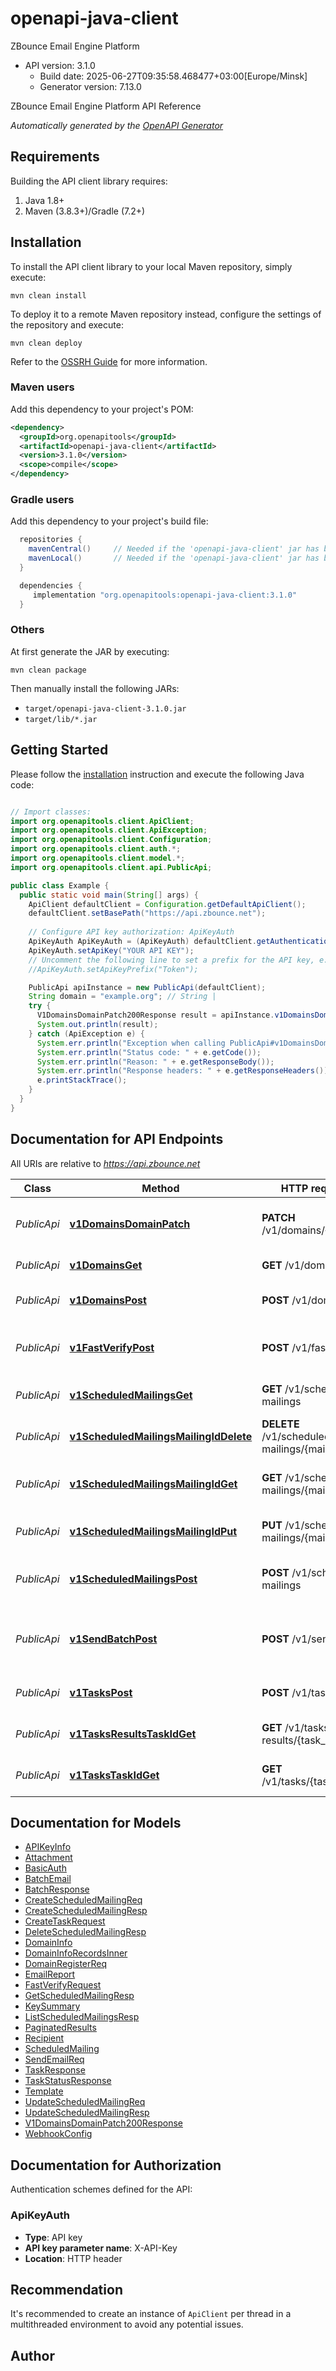 # openapi-java-client

ZBounce Email Engine Platform
- API version: 3.1.0
  - Build date: 2025-06-27T09:35:58.468477+03:00[Europe/Minsk]
  - Generator version: 7.13.0

ZBounce Email Engine Platform API Reference


*Automatically generated by the [OpenAPI Generator](https://openapi-generator.tech)*


## Requirements

Building the API client library requires:
1. Java 1.8+
2. Maven (3.8.3+)/Gradle (7.2+)

## Installation

To install the API client library to your local Maven repository, simply execute:

```shell
mvn clean install
```

To deploy it to a remote Maven repository instead, configure the settings of the repository and execute:

```shell
mvn clean deploy
```

Refer to the [OSSRH Guide](http://central.sonatype.org/pages/ossrh-guide.html) for more information.

### Maven users

Add this dependency to your project's POM:

```xml
<dependency>
  <groupId>org.openapitools</groupId>
  <artifactId>openapi-java-client</artifactId>
  <version>3.1.0</version>
  <scope>compile</scope>
</dependency>
```

### Gradle users

Add this dependency to your project's build file:

```groovy
  repositories {
    mavenCentral()     // Needed if the 'openapi-java-client' jar has been published to maven central.
    mavenLocal()       // Needed if the 'openapi-java-client' jar has been published to the local maven repo.
  }

  dependencies {
     implementation "org.openapitools:openapi-java-client:3.1.0"
  }
```

### Others

At first generate the JAR by executing:

```shell
mvn clean package
```

Then manually install the following JARs:

* `target/openapi-java-client-3.1.0.jar`
* `target/lib/*.jar`

## Getting Started

Please follow the [installation](#installation) instruction and execute the following Java code:

```java

// Import classes:
import org.openapitools.client.ApiClient;
import org.openapitools.client.ApiException;
import org.openapitools.client.Configuration;
import org.openapitools.client.auth.*;
import org.openapitools.client.model.*;
import org.openapitools.client.api.PublicApi;

public class Example {
  public static void main(String[] args) {
    ApiClient defaultClient = Configuration.getDefaultApiClient();
    defaultClient.setBasePath("https://api.zbounce.net");
    
    // Configure API key authorization: ApiKeyAuth
    ApiKeyAuth ApiKeyAuth = (ApiKeyAuth) defaultClient.getAuthentication("ApiKeyAuth");
    ApiKeyAuth.setApiKey("YOUR API KEY");
    // Uncomment the following line to set a prefix for the API key, e.g. "Token" (defaults to null)
    //ApiKeyAuth.setApiKeyPrefix("Token");

    PublicApi apiInstance = new PublicApi(defaultClient);
    String domain = "example.org"; // String | 
    try {
      V1DomainsDomainPatch200Response result = apiInstance.v1DomainsDomainPatch(domain);
      System.out.println(result);
    } catch (ApiException e) {
      System.err.println("Exception when calling PublicApi#v1DomainsDomainPatch");
      System.err.println("Status code: " + e.getCode());
      System.err.println("Reason: " + e.getResponseBody());
      System.err.println("Response headers: " + e.getResponseHeaders());
      e.printStackTrace();
    }
  }
}

```

## Documentation for API Endpoints

All URIs are relative to *https://api.zbounce.net*

Class | Method | HTTP request | Description
------------ | ------------- | ------------- | -------------
*PublicApi* | [**v1DomainsDomainPatch**](docs/PublicApi.md#v1DomainsDomainPatch) | **PATCH** /v1/domains/{domain} | Verify DNS TXT records of domain
*PublicApi* | [**v1DomainsGet**](docs/PublicApi.md#v1DomainsGet) | **GET** /v1/domains | List sender domains
*PublicApi* | [**v1DomainsPost**](docs/PublicApi.md#v1DomainsPost) | **POST** /v1/domains | Register new sender domain
*PublicApi* | [**v1FastVerifyPost**](docs/PublicApi.md#v1FastVerifyPost) | **POST** /v1/fast-verify | Fast single-address verification
*PublicApi* | [**v1ScheduledMailingsGet**](docs/PublicApi.md#v1ScheduledMailingsGet) | **GET** /v1/scheduled-mailings | List scheduled mailings
*PublicApi* | [**v1ScheduledMailingsMailingIdDelete**](docs/PublicApi.md#v1ScheduledMailingsMailingIdDelete) | **DELETE** /v1/scheduled-mailings/{mailing_id} | Delete a scheduled mailing
*PublicApi* | [**v1ScheduledMailingsMailingIdGet**](docs/PublicApi.md#v1ScheduledMailingsMailingIdGet) | **GET** /v1/scheduled-mailings/{mailing_id} | Get a scheduled mailing by ID
*PublicApi* | [**v1ScheduledMailingsMailingIdPut**](docs/PublicApi.md#v1ScheduledMailingsMailingIdPut) | **PUT** /v1/scheduled-mailings/{mailing_id} | Update a scheduled mailing
*PublicApi* | [**v1ScheduledMailingsPost**](docs/PublicApi.md#v1ScheduledMailingsPost) | **POST** /v1/scheduled-mailings | Create a new scheduled mailing
*PublicApi* | [**v1SendBatchPost**](docs/PublicApi.md#v1SendBatchPost) | **POST** /v1/send-batch | Send templated e-mails to many recipients
*PublicApi* | [**v1TasksPost**](docs/PublicApi.md#v1TasksPost) | **POST** /v1/tasks | Create verification task
*PublicApi* | [**v1TasksResultsTaskIdGet**](docs/PublicApi.md#v1TasksResultsTaskIdGet) | **GET** /v1/tasks-results/{task_id} | Paginated verification results
*PublicApi* | [**v1TasksTaskIdGet**](docs/PublicApi.md#v1TasksTaskIdGet) | **GET** /v1/tasks/{task_id} | Get verification task status


## Documentation for Models

 - [APIKeyInfo](docs/APIKeyInfo.md)
 - [Attachment](docs/Attachment.md)
 - [BasicAuth](docs/BasicAuth.md)
 - [BatchEmail](docs/BatchEmail.md)
 - [BatchResponse](docs/BatchResponse.md)
 - [CreateScheduledMailingReq](docs/CreateScheduledMailingReq.md)
 - [CreateScheduledMailingResp](docs/CreateScheduledMailingResp.md)
 - [CreateTaskRequest](docs/CreateTaskRequest.md)
 - [DeleteScheduledMailingResp](docs/DeleteScheduledMailingResp.md)
 - [DomainInfo](docs/DomainInfo.md)
 - [DomainInfoRecordsInner](docs/DomainInfoRecordsInner.md)
 - [DomainRegisterReq](docs/DomainRegisterReq.md)
 - [EmailReport](docs/EmailReport.md)
 - [FastVerifyRequest](docs/FastVerifyRequest.md)
 - [GetScheduledMailingResp](docs/GetScheduledMailingResp.md)
 - [KeySummary](docs/KeySummary.md)
 - [ListScheduledMailingsResp](docs/ListScheduledMailingsResp.md)
 - [PaginatedResults](docs/PaginatedResults.md)
 - [Recipient](docs/Recipient.md)
 - [ScheduledMailing](docs/ScheduledMailing.md)
 - [SendEmailReq](docs/SendEmailReq.md)
 - [TaskResponse](docs/TaskResponse.md)
 - [TaskStatusResponse](docs/TaskStatusResponse.md)
 - [Template](docs/Template.md)
 - [UpdateScheduledMailingReq](docs/UpdateScheduledMailingReq.md)
 - [UpdateScheduledMailingResp](docs/UpdateScheduledMailingResp.md)
 - [V1DomainsDomainPatch200Response](docs/V1DomainsDomainPatch200Response.md)
 - [WebhookConfig](docs/WebhookConfig.md)


<a id="documentation-for-authorization"></a>
## Documentation for Authorization


Authentication schemes defined for the API:
<a id="ApiKeyAuth"></a>
### ApiKeyAuth

- **Type**: API key
- **API key parameter name**: X-API-Key
- **Location**: HTTP header


## Recommendation

It's recommended to create an instance of `ApiClient` per thread in a multithreaded environment to avoid any potential issues.

## Author



